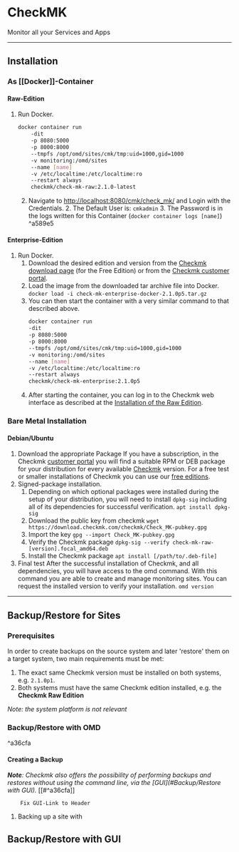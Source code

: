 # CheckMK
Monitor all your Services and Apps

---
## Installation

### As [[Docker]]-Container

#### Raw-Edition
1. Run Docker.
   ```bash
   docker container run 
	   -dit
	   -p 8080:5000
	   -p 8000:8000
	   --tmpfs /opt/omd/sites/cmk/tmp:uid=1000,gid=1000
	   -v monitoring:/omd/sites
	   --name [name]
	   -v /etc/localtime:/etc/localtime:ro
	   --restart always
	   checkmk/check-mk-raw:2.1.0-latest
   ```
   2. Navigate to [http://localhost:8080/cmk/check_mk/](http://localhost:8080/cmk/check_mk/) and Login with the Credentials.
	   2. The Default User is: `cmkadmin`
	   3. The Password is in the logs written for this Container (`docker container logs [name]`) ^a589e5

#### Enterprise-Edition
1. Run Docker.
	1. Download the desired edition and version from the [Checkmk download page](https://checkmk.com/download?method=docker&edition=cfe&version=stable) (for the Free Edition) or from the [Checkmk customer portal](https://portal.checkmk.com/).
	2. Load the image from the downloaded tar archive file into Docker.
		   `docker load -i check-mk-enterprise-docker-2.1.0p5.tar.gz`
	1. You can then start the container with a very similar command to that described above.
	   ```bash
	   docker container run
	   -dit
	   -p 8080:5000
	   -p 8000:8000
	   --tmpfs /opt/omd/sites/cmk/tmp:uid=1000,gid=1000
	   -v monitoring:/omd/sites
	   --name [name]
	   -v /etc/localtime:/etc/localtime:ro
	   --restart always
	   checkmk/check-mk-enterprise:2.1.0p5
	   ```
	4. After starting the container, you can log in to the Checkmk web interface as described at the [Installation of the Raw Edition](#^a589e5).

### Bare Metal Installation

#### Debian/Ubuntu
1. Download the appropriate Package
	   If you have a subscription, in the Checkmk [customer portal](https://portal.checkmk.com/)  you will find a suitable RPM or DEB package for your distribution for every available [Checkmk](https://docs.checkmk.com/latest/en/cmk_versions.html) version. For a free test or smaller installations of Checkmk you can use our [free editions](https://checkmk.com/de/download).
2. Signed-package installation.
	1. Depending on which optional packages were installed during the setup of your distribution, you will need to install `dpkg-sig` including all of its dependencies for successful verification.
		   `apt install dpkg-sig`
	2. Download the public key from checkmk
		   `wget https://download.checkmk.com/checkmk/Check_MK-pubkey.gpg`
	3. Import the key
		   `gpg --import Check_MK-pubkey.gpg`
	4. Verify the Checkmk package
		   `dpkg-sig --verify check-mk-raw-[version].focal_amd64.deb`
	5. Install the Checkmk package
		   `apt install [/path/to/.deb-file]`
3. Final test
	   After the successful installation of Checkmk, and all dependencies, you will have access to the omd command. With this command you are able to create and manage monitoring sites. You can request the installed version to verify your installation. `omd version`

---
## Backup/Restore for Sites

### Prerequisites
In order to create backups on the source system and later 'restore' them on a target system, two main requirements must be met:
1. The exact same Checkmk version must be installed on both systems, e.g. `2.1.0p1`.
2. Both systems must have the same Checkmk edition installed, e.g. the **Checkmk Raw Edition**

*Note: the system platform is not relevant*

### Backup/Restore with OMD

^a36cfa

#### Creating a Backup
***Note**: Checkmk also offers the possibility of performing backups and restores without using the command line, via the [GUI](#Backup/Restore with GUI).* [[#^a36cfa]]
```ad-bug
	Fix GUI-Link to Header
```

1. Backing up a site  with 

## Backup/Restore with GUI
